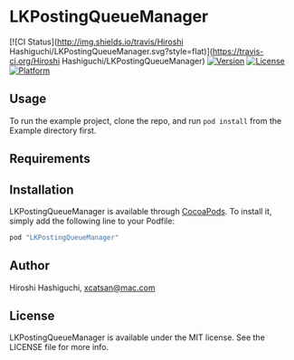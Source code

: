 # LKPostingQueueManager

[![CI Status](http://img.shields.io/travis/Hiroshi Hashiguchi/LKPostingQueueManager.svg?style=flat)](https://travis-ci.org/Hiroshi Hashiguchi/LKPostingQueueManager)
[![Version](https://img.shields.io/cocoapods/v/LKPostingQueueManager.svg?style=flat)](http://cocoapods.org/pods/LKPostingQueueManager)
[![License](https://img.shields.io/cocoapods/l/LKPostingQueueManager.svg?style=flat)](http://cocoapods.org/pods/LKPostingQueueManager)
[![Platform](https://img.shields.io/cocoapods/p/LKPostingQueueManager.svg?style=flat)](http://cocoapods.org/pods/LKPostingQueueManager)

## Usage

To run the example project, clone the repo, and run `pod install` from the Example directory first.

## Requirements

## Installation

LKPostingQueueManager is available through [CocoaPods](http://cocoapods.org). To install
it, simply add the following line to your Podfile:

```ruby
pod "LKPostingQueueManager"
```

## Author

Hiroshi Hashiguchi, xcatsan@mac.com

## License

LKPostingQueueManager is available under the MIT license. See the LICENSE file for more info.
